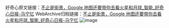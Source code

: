 好奇心原文链接：[不止是街景，Google 地图还要带你去看火星和月球_智能_好奇心日报-马宁忆](https://www.qdaily.com/articles/1753.html)
WebArchive归档链接：[不止是街景，Google 地图还要带你去看火星和月球_智能_好奇心日报-马宁忆](http://web.archive.org/web/20181005074807/http://www.qdaily.com:80/articles/1753.html)
![image](http://ww3.sinaimg.cn/large/007d5XDply1g3v4jkccpjj30u02rf7vz)
